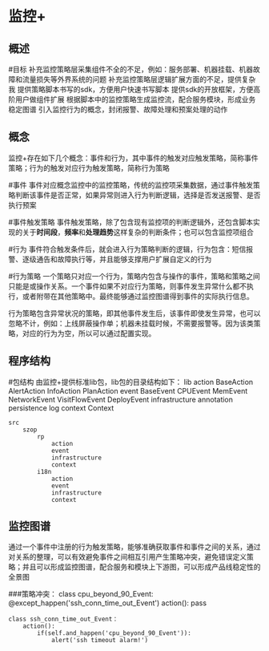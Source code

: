 监控+
=======

概述
--------
#目标
补充监控策略层采集组件不全的不足，例如：服务部署、机器挂载、机器故障和流量损失等外界系统的问题
补充监控策略层逻辑扩展方面的不足，提供复杂我
提供策略脚本书写的sdk，方便用户快速书写脚本
提供sdk的开放框架，方便高阶用户做组件扩展
根据脚本中的监控策略生成监控流，配合服务模块，形成业务稳定图谱
引入监控行为的概念，封闭报警、故障处理和预案处理的动作

概念
----------------
监控+存在如下几个概念：事件和行为，其中事件的触发对应触发策略，简称事件策略；行为的触发对应行为触发策略，简称行为策略

#事件
事件对应概念监控中的监控策略，传统的监控项采集数据，通过事件触发策略判断该事件是否正常，如果异常则进入行为判断逻辑，选择是否发送报警、是否执行预案

#事件触发策略
事件触发策略，除了包含现有监控项的判断逻辑外，还包含脚本实现的关于**时间段**，**频率**和**处理趋势**这样复杂的判断条件；也可以包含监控项组合

#行为
事件符合触发条件后，就会进入行为策略判断的逻辑，行为包含：短信报警、逐级通告和故障执行等，并且能够支撑用户扩展自定义的行为

#行为策略
一个策略只对应一个行为，策略内包含与操作的事件，策略和策略之间只能是或操作关系。一个事件如果不对应行为策略，则事件发生异常什么都不执行，或者附带在其他策略中。最终能够通过监控图谱得到事件的实际执行信息。

行为策略包含异常状况的策略，即其他事件发生后，该事件即使发生异常，也可以忽略不计，例如：上线屏蔽操作单；机器未挂载时候，不需要报警等。因为该类策略，对应的行为为空，所以可以通过配置实现。


程序结构
------------------
#包结构
由监控+提供标准lib包，lib包的目录结构如下：
	lib
		action
			BaseAction
			AlertAction
			InfoAction
			PlanAction
		event
			BaseEvent
			CPUEvent
			MemEvent
			NetworkEvent
			VisitFlowEvent
			DeployEvent
		infrastructure
			annotation
			persistence
			log
		context
			Context

	src
		szop
			rp
				action
				event
				infrastructure
				context
			i18n
				action
				event
				infrastructure
				context

监控图谱
----------------

通过一个事件中注册的行为触发策略，能够准确获取事件和事件之间的关系，通过对关系的整理，可以有效避免事件之间相互引用产生策略冲突，避免错误定义策略；并且可以形成监控图谱，配合服务和模块上下游图，可以形成产品线稳定性的全景图

###策略冲突：
	class cpu_beyond_90_Event:
		@except_happen('ssh_conn_time_out_Event')
		action():
			pass

	class ssh_conn_time_out_Event：
		action():
			if(self.and_happen('cpu_beyond_90_Event')):
				alert('ssh timeout alarm!')

